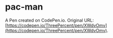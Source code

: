 # pac-man

A Pen created on CodePen.io. Original URL: [https://codepen.io/ThreePercent/pen/XWdvOmv](https://codepen.io/ThreePercent/pen/XWdvOmv).


